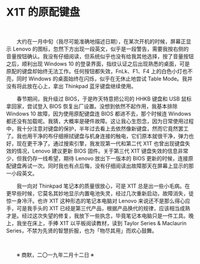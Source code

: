 # X1T 的原配键盘

&emsp;&emsp;

&emsp;&emsp;大约在一月中旬（我尽可能准确地描述日期），在某次开机的时候，屏幕正显示 Lenovo 的图标，忽然下方出现一段英文，似乎是一段警告，需要我按右侧的音量按钮确认。我没有仔细阅读，但系统似乎也没有给我其他选择，按了音量按钮之后，顺利出现 Windows 10 的登录界面，指纹认证之后出现熟悉的桌面，可是原配的键盘却始终无法工作。任何按钮都失效，FnLk、F1、F4 上的白色小灯也不亮，同时 Windows 的桌面始终在闪烁，似乎在无休止地尝试 Table Mode。我并没有将此放在心上，拿出 Thinkpad 蓝牙键盘继续使用。

&emsp;&emsp;春节期间，我升级过 BIOS，于是昨天特意把公司的 HHKB 键盘和 USB 鼠标拿回家，尝试登入 BIOS 恢复出厂设置。没想到依然不起作用，我基本排除 Windows 10 故障，因为使用原配键盘连 BIOS 都进不去，那个时候连 Windows 都还没有加载呢。我猜，大概率是硬件故障。这让我心生怨念，因为日常使用过程中，我十分注意对键盘的保护，半年过去看上去依然像新键盘，然而它竟然罢工了。我也用干净的布仔细擦拭键盘与机身连接的触电，它们原本就很干净，弹力也好，现在更干净了。通过搜索引擎，我发现第一代和第二代 X1T 也曾出现键盘失效的情况，Lenovo 建议更新 BIOS 固件。关于第三代 X1T 键盘失效的信息非常少，但我仍存一线希望，期待 Lenovo 放出下一版本的 BIOS 更新的时候，连接原配键盘再试一次。同时我也有点后悔，没有仔细阅读出故障那天在屏幕上显示的那一小段英文。

&emsp;&emsp;我一向对 Thinkpad 笔记本的质量很放心，可是 X1T 总是出一些小毛病。在更早些时候，它莫名其妙地显示内置电池失灵，经过几次重新启动，故障消失，徒惊一身冷汗。也许 X1T 这种形态的笔记本电脑对 Lenovo 来说还不是那么得心应手，可是我手头的 X1T 已经是第三代产品，根据产品换代的规律，应该相当成熟才是。经过这次失望的修复，我放下一些执念，毕竟笔记本电脑只是一件工具。晚上，我坐在床上，手捧 X1T 以平板阅读教材，读到 Taylor Series & Maclaurin Series，不禁为先贤的智慧折服，也为「物尽其用」而欢心鼓舞。

&emsp;&emsp;

&emsp;&emsp;※ 商默，二〇一九年二月十二日 ※